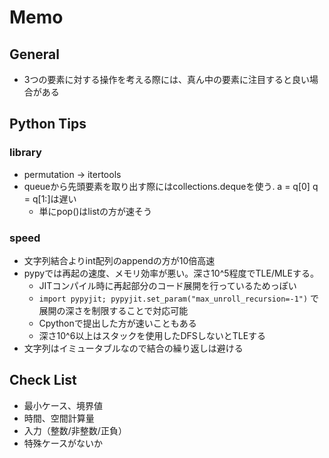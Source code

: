 # Memo

## General

- 3つの要素に対する操作を考える際には、真ん中の要素に注目すると良い場合がある

## Python Tips

### library

- permutation -> itertools
- queueから先頭要素を取り出す際にはcollections.dequeを使う. a = q[0] q = q[1:]は遅い
  - 単にpop()はlistの方が速そう

### speed

- 文字列結合よりint配列のappendの方が10倍高速
- pypyでは再起の速度、メモリ効率が悪い。深さ10^5程度でTLE/MLEする。
  - JITコンパイル時に再起部分のコード展開を行っているためっぽい
  - `import pypyjit; pypyjit.set_param("max_unroll_recursion=-1")` で展開の深さを制限することで対応可能
  - Cpythonで提出した方が速いこともある
  - 深さ10^6以上はスタックを使用したDFSしないとTLEする
- 文字列はイミュータブルなので結合の繰り返しは避ける

## Check List

- 最小ケース、境界値
- 時間、空間計算量
- 入力（整数/非整数/正負）
- 特殊ケースがないか
